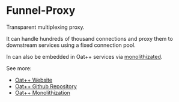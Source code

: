 # Funnel-Proxy

Transparent multiplexing proxy.  

It can handle hundreds of thousand connections and proxy them to downstream services using a fixed connection pool.
  
In can also be embedded in Oat++ services via [monolithizated](https://oatpp.io/docs/monolithization/).

See more:

- [Oat++ Website](https://oatpp.io/)
- [Oat++ Github Repository](https://github.com/oatpp/oatpp)
- [Oat++ Monolithization](https://oatpp.io/docs/monolithization/)
